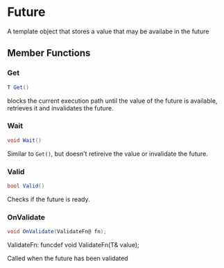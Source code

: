 # Future
A template object that stores a value that may be availabe in the future

## Member Functions
### Get
```csharp
T Get()
```
blocks the current execution path until the value of the future is available, retrieves it and invalidates the future.

### Wait
```csharp
void Wait()
```
Similar to `Get()`, but doesn't retireive the value or invalidate the future.

### Valid
```csharp
bool Valid()
```
Checks if the future is ready.

### OnValidate
```csharp
void OnValidate(ValidateFn@ fn);
```
ValidateFn: funcdef void ValidateFn(T& value);

Called when the future has been validated
